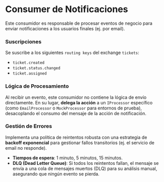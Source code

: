 # Consumer de Notificaciones

Este consumidor es responsable de procesar eventos de negocio para enviar notificaciones a los usuarios finales (ej. por email).

### Suscripciones

Se suscribe a los siguientes `routing keys` del exchange `tickets`:
- `ticket.created`
- `ticket.status.changed`
- `ticket.assigned`

### Lógica de Procesamiento

Al recibir un evento, este consumidor no contiene la lógica de envío directamente. En su lugar, **delega la acción** a un `IProcessor` específico (como `EmailProcessor` o `MockProcessor` para entornos de prueba), desacoplando el consumo del mensaje de la acción de notificación.

### Gestión de Errores

Implementa una política de reintentos robusta con una estrategia de **backoff exponencial** para gestionar fallos transitorios (ej. el servicio de email no responde).

- **Tiempos de espera**: 1 minuto, 5 minutos, 15 minutos.
- **DLQ (Dead Letter Queue)**: Si todos los reintentos fallan, el mensaje se envía a una cola de mensajes muertos (DLQ) para su análisis manual, asegurando que ningún evento se pierda.
